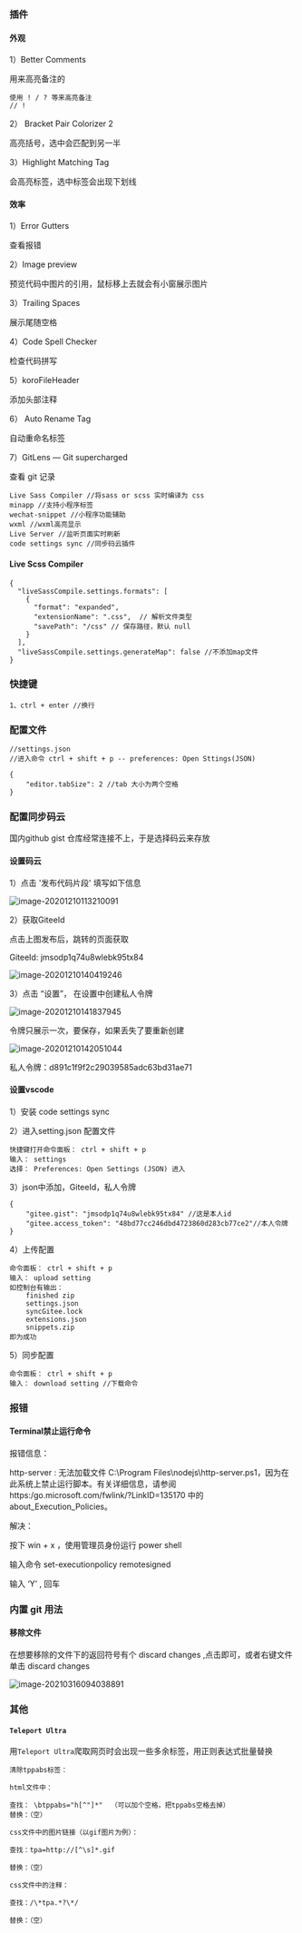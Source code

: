 ### 插件

#### 外观

1）Better Comments

用来高亮备注的

```
使用 ! / ? 等来高亮备注
// ! 
```

2） Bracket Pair Colorizer 2

高亮括号，选中会匹配到另一半

3）Highlight Matching Tag

会高亮标签，选中标签会出现下划线

#### 效率

1）Error Gutters

查看报错

2）Image preview

预览代码中图片的引用，鼠标移上去就会有小窗展示图片

3）Trailing Spaces

展示尾随空格

4）Code Spell Checker

检查代码拼写

5）koroFileHeader

添加头部注释

6） Auto Rename Tag

自动重命名标签

7）GitLens — Git supercharged

查看 git 记录

```
Live Sass Compiler //将sass or scss 实时编译为 css
minapp //支持小程序标签
wechat-snippet //小程序功能辅助
wxml //wxml高亮显示
Live Server //监听页面实时刷新
code settings sync //同步码云插件
```

#### Live Scss Compiler

```
{
  "liveSassCompile.settings.formats": [
    {
      "format": "expanded",
      "extensionName": ".css",  // 解析文件类型
      "savePath": "/css" // 保存路径，默认 null
    }
  ],
  "liveSassCompile.settings.generateMap": false //不添加map文件
}
```

### 快捷键

```
1、ctrl + enter //换行
```

### 配置文件

```
//settings.json
//进入命令 ctrl + shift + p -- preferences: Open Sttings(JSON)

{
	"editor.tabSize": 2 //tab 大小为两个空格
}
```

### 配置同步码云

国内github gist 仓库经常连接不上，于是选择码云来存放

#### 设置码云

1）点击 '发布代码片段' 填写如下信息

![image-20201210113210091](vscode.assets/image-20201210113210091.png)

2）获取GiteeId

点击上图发布后，跳转的页面获取

GiteeId:  jmsodp1q74u8wlebk95tx84

![image-20201210140419246](vscode.assets/image-20201210140419246.png)

3）点击 “设置”， 在设置中创建私人令牌

![image-20201210141837945](vscode.assets/image-20201210141837945.png)

令牌只展示一次，要保存，如果丢失了要重新创建

![image-20201210142051044](vscode.assets/image-20201210142051044.png)

私人令牌：d891c1f9f2c29039585adc63bd31ae71

#### 设置vscode

1）安装 code settings sync

2）进入setting.json 配置文件

```
快捷键打开命令面板： ctrl + shift + p
输入： settings
选择： Preferences: Open Settings (JSON) 进入
```

3）json中添加，GiteeId，私人令牌

```
{
	"gitee.gist": "jmsodp1q74u8wlebk95tx84" //这是本人id
	"gitee.access_token": "48bd77cc246dbd4723860d283cb77ce2"//本人令牌
}
```

4）上传配置

```
命令面板： ctrl + shift + p
输入： upload setting
如控制台有输出：
    finished zip
    settings.json
    syncGitee.lock
    extensions.json
    snippets.zip
即为成功
```

5）同步配置

```
命令面板： ctrl + shift + p
输入： download setting //下载命令
```

### 报错

#### Terminal禁止运行命令

报错信息：

http-server : 无法加载文件 C:\Program Files\nodejs\http-server.ps1，因为在此系统上禁止运行脚本。有关详细信息，请参阅 https:/go.microsoft.com/fwlink/?LinkID=135170 中的 about_Execution_Policies。

解决：

按下 win + x ，使用管理员身份运行 power shell

输入命令 set-executionpolicy remotesigned

输入 ‘Y’ , 回车

### 内置 git 用法

#### 移除文件

在想要移除的文件下的返回符号有个 discard changes ,点击即可，或者右键文件单击 discard changes 

![image-20210316094038891](vscode.assets/image-20210316094038891.png)

### 其他

#### `Teleport Ultra`

用`Teleport Ultra`爬取网页时会出现一些多余标签，用正则表达式批量替换

```
清除tppabs标签：

html文件中：

查找： \btppabs="h[^"]*"  （可以加个空格，把tppabs空格去掉）
替换：（空）

css文件中的图片链接（以gif图片为例）：

查找：tpa=http://[^\s]*.gif

替换：（空）

css文件中的注释：

查找：/\*tpa.*?\*/

替换：（空）
```

